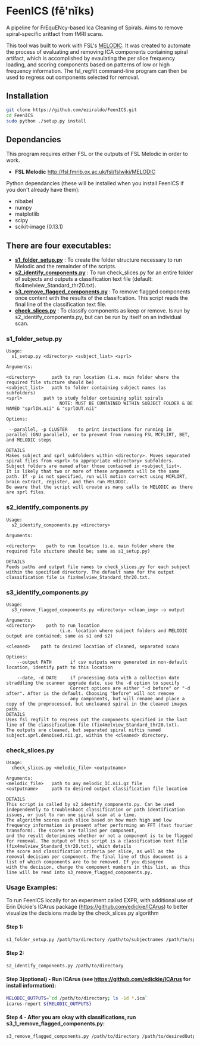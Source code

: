 # FeenICS (fē'nĭks)
A pipeline for FrEquENcy-based Ica Cleaning of Spirals. Aims to remove spiral-specific aritfact from fMRI scans.

This tool was built to work with FSL's [MELODIC](http://fsl.fmrib.ox.ac.uk/fsl/fslwiki/MELODIC).
It was created to automate the process of evaluating and removing ICA components containing spiral artifact, which is accomplished by evaulating the per slice frequency loading, and scoring components based on patterns
of low or high frequency information. The fsl_regfilt command-line program can then be used to regress out components selected for removal.

## Installation
```sh
git clone https://github.com/eziraldo/FeenICS.git
cd FeenICS
sudo python ./setup.py install
```

## Dependancies

This program requires either FSL or the outputs of FSL Melodic in order to work.
 + **FSL Melodic** http://fsl.fmrib.ox.ac.uk/fsl/fslwiki/MELODIC

Python dependancies (these will be installed when you install FeenICS if you don't already have them):
 + nibabel
 + numpy
 + matplotlib
 + scipy
 + scikit-image (0.13.1)

## There are four executables:
+ [**s1_folder_setup.py**](#s1_1_folder_setup.py) : To create the folder structure necessary to run Melodic and the remainder of the scripts.
+ [**s2_identify_components.py**](#s2_1_identify_components.py) : To run check_slices.py for an entire folder of subjects and outputs a classification text file (default: fix4melview_Standard_thr20.txt).
+ [**s3_remove_flagged_components.py**](#s3_remove_flagged_components.py) : To remove flagged components once content with the results of the classifcation. This script reads the final line of the classification text file.
+ [**check_slices.py**](#check_slices.py) : To classify components as keep or remove. Is run by s2_identify_components.py, but can be run by itself on an individual scan.


### s1_folder_setup.py

```
Usage:
  s1_setup.py <directory> <subject_list> <sprl>

Arguments:

<directory>      path to run location (i.e. main folder where the required file stucture should be)
<subject_list>   path to folder containing subject names (as subfolders)
<sprl> 		  path to study folder containing split spirals
                    NOTE: MUST BE CONTAINED WITHIN SUBJECT FOLDER & BE NAMED "sprlIN.nii" & "sprlOUT.nii"

Options:

 --parallel, -p CLUSTER	   to print instuctions for running in parallel (GNU parallel), or to prevent from running FSL MCFLIRT, BET, and MELODIC steps

DETAILS
Makes subject and sprl subfolders within <directory>. Moves separated spiral files from <sprl> to appropriate <directory> subfolders. Subject folders are named after those contained in <subject_list>.
It is likely that two or more of these arguments will be the same path. If -p is not specified, run will motion correct using MCFLIRT, brain extract, register, and then run MELODIC.
Be aware that the script will create as many calls to MELODIC as there are sprl files.

```

### s2_identify_components.py

```
Usage:
  s2_identify_components.py <directory>

Arguments:

<directory>    path to run location (i.e. main folder where the required file stucture should be; same as s1_setup.py)

DETAILS
Feeds paths and output file names to check_slices.py for each subject within the specified directory. The default name for the output classification file is fix4melview_Standard_thr20.txt.
```

### s3_identify_components.py

```
Usage:
  s3_remove_flagged_components.py <directory> <clean_img> -o output

Arguments:
<directory>    path to run location
                    (i.e. location where subject folders and MELODIC output are contained; same as s1 and s2)

<cleaned> 	 path to desired location of cleaned, separated scans

Options:
    --output PATH       if csv outputs were generated in non-default location, identify path to this location

    --date, -d DATE     if processing data with a collection date straddling the scanner upgrade date, use the -d option to specify
                        Correct options are either "-d before" or "-d after". After is the default. Choosing "before" will not remove
                        any components, but will rename and place a copy of the preprocessed, but uncleaned spiral in the cleaned images path.
DETAILS
Uses fsl_regfilt to regress out the components specified in the last line of the classification file (fix4melview_Standard_thr20.txt).
The outputs are cleaned, but separated spiral niftis named subject.sprl.denoised.nii.gz, within the <cleaned> directory.
```

### check_slices.py

```
Usage:
  check_slices.py <melodic_file> <outputname>

Arguments:
<melodic_file>   path to any melodic_IC.nii.gz file
<outputname>     path to desired output classification file location

DETAILS
This script is called by s2_identify_components.py. Can be used independently to troubleshoot classification or path identification issues, or just to run one spiral scan at a time.
The algorithm scores each slice based on how much high and low frequency information is present after performing an FFT (fast fourier transform). The scores are tallied per component,
and the result deterimines whether or not a component is to be flagged for removal. The output of this script is a classification text file (fix4melview_Standard_thr20.txt), which details
the score and classification criteria per slice, as well as the removal decision per component. The final line of this document is a list of which components are to be removed. If you disagree
with the decision, change the component numbers in this list, as this line will be read into s3_remove_flagged_components.py.

```
### Usage Examples:

To run FeenICS locally for an experiment called EXPR, with additional use of Erin Dickie's ICArus package (https://github.com/edickie/ICArus) to better visualize the decisions made by the check_slices.py algorithm

#### Step 1:
~~~sh
s1_folder_setup.py /path/to/directory /path/to/subjectnames /path/to/spiralfiles
~~~

#### Step 2:
~~~sh
s2_identify_components.py /path/to/directory
~~~

#### Step 3(optional) - Run ICArus (see https://github.com/edickie/ICArus for install information):
~~~sh
MELODIC_OUTPUTS=`cd /path/to/directory; ls -1d *.ica`
icarus-report ${MELODIC_OUTPUTS}
~~~

#### Step 4 - After you are okay with classifications, run s3_1_remove_flagged_components.py:
~~~sh
s3_remove_flagged_components.py /path/to/directory /path/to/desiredOutputFolder
~~~
